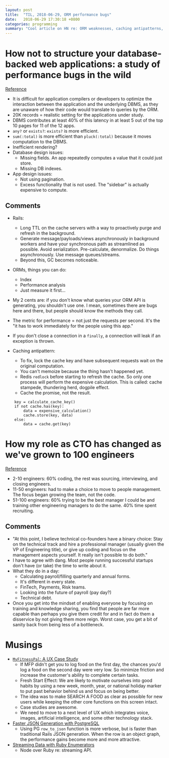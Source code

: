 ```yaml
---
layout: post
title:  "TIL, 2018-06-29, ORM performance bugs"
date:   2018-06-29 17:30:18 +0800
categories: programming
summary: "Cool article on HN re: ORM weaknesses, caching antipatterns, CTO role changes"
---
```


# How not to structure your database-backed web applications: a study of performance bugs in the wild
[Reference](https://blog.acolyer.org/2018/06/28/how-_not_-to-structure-your-database-backed-web-applications-a-study-of-performance-bugs-in-the-wild/)

- It is difficult for application compilers or developers to optimize the interaction between the application and the underlying DBMS, as they are unaware of how their code would translate to queries by the ORM.
- 20K records = realistic setting for the applications under study.
- DBMS contributes at least 40% of this latency in at least 5 out of the top 10 pages for 11 of the 12 apps.
- `any?` or `exists?`: `exists?` is more efficient.
- `sum(:total)` is more efficient than `pluck(:total)` because it moves computation to the DBMS.
- Inefficient rendering?
- Database design issues:
  - Missing fields. An app repeatedly computes a value that it could just store.
  - Missing DB indexes.
- App design issues:
  - Not using pagination.
  - Excess functionality that is not used. The "sidebar" is actually expensive to compute.

## Comments

- Rails:
  - Long TTL on the cache servers with a way to proactively purge and refresh in the background.
  - Generate message/payloads/views asynchronously in background workers and have your synchronous path as streamlined as possible. Avoid serialization. Pre-calculate, denormalize. Do things asynchronously. Use message queues/streams.
  - Beyond this, GC becomes noticeable.
- ORMs, things you can do:
  - Index
  - Performance analysis
  - Just measure it first...
- My 2 cents are: if you don't know what queries your ORM API is generating, you shouldn't use one. I mean, sometimes there are bugs here and there, but people should know the methods they call.
- The metric for performance = not just the requests per second. It's the "it has to work immediately for the people using this app."
- If you don't close a connection in a `finally`, a connection will leak if an exception is thrown.

- Caching antipattern:
  - To fix, lock the cache key and have subsequent requests wait on the original computation.
  - You can't memoize because the thing hasn't happened yet.
  - Redis `redlock` before starting to refresh the cache. So only one process will perform the expensive calculation. This is called: cache stampede, thundering herd, dogpile effect.
  - Cache the promise, not the result.

```
    key = calculate_cache_key()
    if not cache.has(key):
        data = expensive_calculation()
        cache.store(key, data)
    else:
        data = cache.get(key)
```

# How my role as CTO has changed as we've grown to 100 engineers
[Reference](https://engineering.gusto.com/how-my-role-as-cto-has-changed-as-weve-grown-to-100-engineers/)

- 2-10 engineers: 60% coding, the rest was sourcing, interviewing, and closing engineers.
- 11-50 engineers: had to make a choice to move to people management. The focus began growing the team, not the code.
- 51-100 engineers: 60% trying to be the best manager I could be and training other engineering managers to do the same. 40% time spent recruiting.

## Comments

- "At this point, I believe technical co-founders have a binary choice: Stay on the technical track and hire a professional manager (usually given the VP of Engineering title), or give up coding and focus on the management aspects yourself. It really isn't possible to do both."
- I have to agree with dang. Most people running successful startups don't have (or take) the time to write about it.
- What they do in a day:
  - Calculating payroll/filling quarterly and annual forms.
  - It's different in every state.
  - FinTech, Payments, Risk teams.
  - Looking into the future of payroll (pay day?)
  - Technical debt.
- Once you get into the mindset of enabling everyone by focusing on training and knowledge sharing, you find that people are far more capable than perhaps you give them credit for and in fact do them a disservice by not giving them more reign. Worst case, you get a bit of sanity back from being less of a bottleneck.

# Musings

- [`MyFitnessPal`: A UX Case Study](https://medium.com/tradecraft-traction/myfitnesspal-a-ux-case-study-f377ff66a504)
  - If MFP didn't get you to log food on the first day, the chances you'd log a food on the second day were very low. So minimize friction and increase the customer's ability to complete certain tasks.
  - Fresh Start Effect: We are likely to motivate ourselves into good habits by using a new week, month, year, or national holiday marker to put past behavior behind us and focus on being better.
  - The idea was to make SEARCH A FOOD as clear as possible for new users while keeping the other core functions on this screen intact.
  - Case studies are awesome.
  - We need to move to a next level of UX which integrates voice, images, artificial intelligence, and some other technology stack.
- [Faster JSON Generation with PostgreSQL](https://hashrocket.com/blog/posts/faster-json-generation-with-postgresql)
  - Using PG `row_to_json` function is more verbose, but is faster than traditional Rails JSON generation. When the row is an object graph, the performance gains become more and more attractive.
- [Streaming Data with Ruby Enumerators](https://www.smartly.io/blog/streaming-data-with-ruby-enumerators)
  - Node over Ruby re: streaming API.
